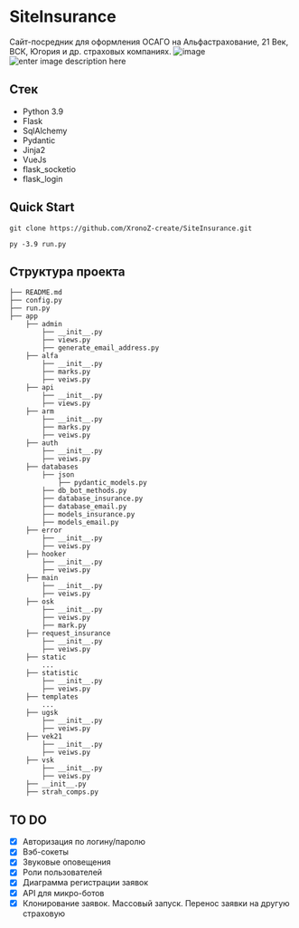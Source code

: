 # SiteInsurance
Сайт-посредник для оформления ОСАГО на Альфастрахование, 21 Век, ВСК, Югория и др. страховых компаниях. 
![image](https://user-images.githubusercontent.com/70958549/173882645-1a2fe5a0-93eb-41fd-af42-661c92c30a36.png)
![enter image description here](https://user-images.githubusercontent.com/70958549/173885485-b97361fd-2eed-4323-9bfd-0a9ab689cf59.png)
## Стек
 - Python 3.9
 - Flask
 - SqlAlchemy
 - Pydantic
 - Jinja2
 - VueJs
 - flask_socketio
 - flask_login

## Quick Start

    git clone https://github.com/XronoZ-create/SiteInsurance.git

    py -3.9 run.py
    
## Структура проекта
```
├── README.md
├── config.py
├── run.py
├── app
	├── admin
		├── __init__.py
		├── views.py
		├── generate_email_address.py
	├── alfa
		├── __init__.py
		├── marks.py
		├── veiws.py
	├── api
		├── __init__.py
		├── views.py
	├── arm
		├── __init__.py
		├── marks.py
		├── veiws.py
	├── auth
		├── __init__.py
		├── veiws.py
	├── databases
		├── json
			├── pydantic_models.py
		├── db_bot_methods.py
		├── database_insurance.py
		├── database_email.py
		├── models_insurance.py
		├── models_email.py
	├── error
		├── __init__.py
		├── veiws.py
	├── hooker
		├── __init__.py
		├── veiws.py
	├── main
		├── __init__.py
		├── veiws.py
	├── osk
		├── __init__.py
		├── veiws.py
		├── mark.py
	├── request_insurance
		├── __init__.py
		├── veiws.py
	├── static
		...
	├── statistic
		├── __init__.py
		├── veiws.py
	├── templates
		...
	├── ugsk
		├── __init__.py
		├── veiws.py
	├── vek21
		├── __init__.py
		├── veiws.py
	├── vsk
		├── __init__.py
		├── veiws.py
	├── __init__.py
	├── strah_comps.py
```
## TO DO

 - [x] Авторизация по логину/паролю
 - [x] Вэб-сокеты
 - [x] Звуковые оповещения
 - [x] Роли пользователей
 - [x] Диаграмма регистрации заявок
 - [x] API для микро-ботов 
 - [x] Клонирование заявок. Массовый запуск. Перенос заявки на другую страховую
